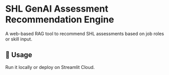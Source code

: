 # SHL GenAI Assessment Recommendation Engine

A web-based RAG tool to recommend SHL assessments based on job roles or skill input.

## 🔗 Usage
Run it locally or deploy on Streamlit Cloud.
